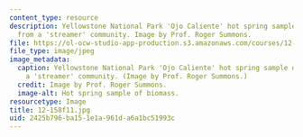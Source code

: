```yaml
---
content_type: resource
description: Yellowstone National Park 'Ojo Caliente' hot spring sample of biomass
  from a 'streamer' community. Image by Prof. Roger Summons.
file: https://ol-ocw-studio-app-production.s3.amazonaws.com/courses/12-158-molecular-biogeochemistry-fall-2011/2425b796ba151e1a961da6a1bc51993c_12-158f11.jpg
file_type: image/jpeg
image_metadata:
  caption: Yellowstone National Park 'Ojo Caliente' hot spring sample of biomass from
    a 'streamer' community. (Image by Prof. Roger Summons.)
  credit: Image by Prof. Roger Summons.
  image-alt: Hot spring sample of biomass.
resourcetype: Image
title: 12-158f11.jpg
uid: 2425b796-ba15-1e1a-961d-a6a1bc51993c
---
```

